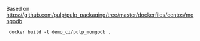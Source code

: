 Based on <https://github.com/pulp/pulp_packaging/tree/master/dockerfiles/centos/mongodb>


     docker build -t demo_ci/pulp_mongodb .
